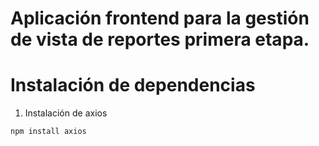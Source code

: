 # Aplicación frontend para la gestión de vista de reportes primera etapa.

# Instalación de dependencias

1. Instalación de axios

```bash
npm install axios
```
